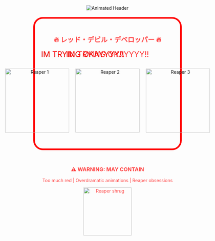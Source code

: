 <!-- Red theme ASCII art with animation -->
<div align="center">
  <img src="https://readme-typing-svg.herokuapp.com?font=Press+Start+2P&color=ff0000&size=30&center=true&vCenter=true&width=800&height=100&lines=HELLO+WORLD+...;MY+NAME+IS+SHINI;IM+TRYING+OKAYYYY!!" alt="Animated Header"/>
</div>

<!-- Red pulsating border animation -->
<div align="center" style="border:5px solid; border-radius: 30px; animation: pulse 2s infinite; border-color: #ff0000; padding: 20px; margin: 20px;">
  
  <!-- Floating text animation -->
  <h2 style="color: #ff4444; animation: float 3s ease-in-out infinite;">🔥 レッド・デビル・デベロッパー 🔥</h2>
  
  <!-- Glitch text animation -->
  <div style="position: relative;">
    <div style="color: #ff0000; font-size: 24px; animation: glitch 1s infinite; position: absolute;">IM TRYING OKAYYYY!!</div>
    <div style="color: #ff0000; font-size: 24px; opacity: 0.8;">IM TRYING OKAYYYY!!</div>
  </div>

  <!-- Reaper GIF Row -->
  <div style="display: flex; justify-content: center; gap: 20px; margin: 30px 0;">
    <img src="https://i.gifer.com/origin/4e/4e0a9d2457dff54b7d7a7a9a9e9e9e9e.gif" width="200" alt="Reaper 1">
    <img src="https://64.media.tumblr.com/8c9627d0c3f1e5f9e9c8b1c7e9c7d3d5/tumblr_ojz0yq7Q7n1vhe5dco1_540.gifv" width="200" alt="Reaper 2">
    <img src="https://thumbs.gfycat.com/SpottedDismalHapuku-size_restricted.gif" width="200" alt="Reaper 3">
  </div>

</div>

<!-- CSS Animations -->
<style>
  @keyframes pulse {
    0% { border-color: #ff0000; }
    50% { border-color: #ff6666; }
    100% { border-color: #ff0000; }
  }
  
  @keyframes float {
    0% { transform: translateY(0px); }
    50% { transform: translateY(-20px); }
    100% { transform: translateY(0px); }
  }
  
  @keyframes glitch {
    0% { transform: translate(0); }
    20% { transform: translate(-2px, 2px); text-shadow: 2px 0 #00ff00, -2px 0 #0000ff; }
    40% { transform: translate(2px, -2px); }
    60% { transform: translate(-2px, 2px); }
    80% { transform: translate(2px, -2px); }
    100% { transform: translate(0); }
  }
</style>

<!-- Red matrix rain effect overlay -->
<div align="center" style="position: relative;">
  <div style="position: absolute; color: #00ff00; opacity: 0.1; pointer-events: none;">
    <!-- Add matrix rain characters here if needed -->
  </div>
</div>

<!-- Footer -->
<div align="center" style="margin-top: 50px; color: #ff4444;">
  <h3>⚠️ WARNING: MAY CONTAIN</h3>
  <p>Too much red | Overdramatic animations | Reaper obsessions</p>
  <img src="https://media.giphy.com/media/3o7TKsQ8UQ1iqvT5UQ/giphy.gif" width="150" alt="Reaper shrug">
</div>
